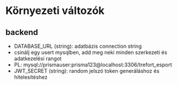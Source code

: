 # Környezeti változók

## backend
- DATABASE_URL (string): adatbázis connection string
 - csinálj egy usert mysqlben, add meg neki minden szerkezeti és adatkezelési rangot
 - PL: mysql://prismauser:prisma123@localhost:3306/trefort_esport
- JWT_SECRET (string): random jelszó token generáláshoz és hitelesítéshez
